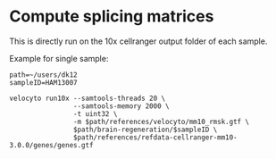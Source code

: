 # Compute splicing matrices
This is directly run on the 10x cellranger output folder of each sample.

Example for single sample:
```
path=~/users/dk12
sampleID=HAM13007

velocyto run10x --samtools-threads 20 \
                --samtools-memory 2000 \
                -t uint32 \
                -m $path/references/velocyto/mm10_rmsk.gtf \
                $path/brain-regeneration/$sampleID \
                $path/references/refdata-cellranger-mm10-3.0.0/genes/genes.gtf
```
